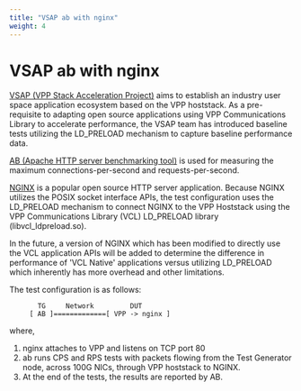 ```yaml
---
title: "VSAP ab with nginx"
weight: 4
---
```


# VSAP ab with nginx

[VSAP (VPP Stack Acceleration Project)](https://wiki.fd.io/view/VSAP)
aims to establish an industry user space application ecosystem based on
the VPP hoststack.  As a pre-requisite to adapting open source applications
using VPP Communications Library to accelerate performance, the VSAP team
has introduced baseline tests utilizing the LD_PRELOAD mechanism to capture
baseline performance data.

[AB (Apache HTTP server benchmarking tool)](https://httpd.apache.org/docs/2.4/programs/ab.html)
is used for measuring the maximum connections-per-second and requests-per-second.

[NGINX](https://www.nginx.com) is a popular open source HTTP server
application.  Because NGINX utilizes the POSIX socket interface APIs, the test
configuration uses the LD_PRELOAD mechanism to connect NGINX to the VPP
Hoststack using the VPP Communications Library (VCL) LD_PRELOAD library
(libvcl_ldpreload.so).

In the future, a version of NGINX which has been modified to
directly use the VCL application APIs will be added to determine the
difference in performance of 'VCL Native' applications versus utilizing
LD_PRELOAD which inherently has more overhead and other limitations.

The test configuration is as follows:

           TG     Network         DUT
         [ AB ]=============[ VPP -> nginx ]

where,

1. nginx attaches to VPP and listens on TCP port 80
2. ab runs CPS and RPS tests with packets flowing from the Test Generator node,
   across 100G NICs, through VPP hoststack to NGINX.
3. At the end of the tests, the results are reported by AB.
